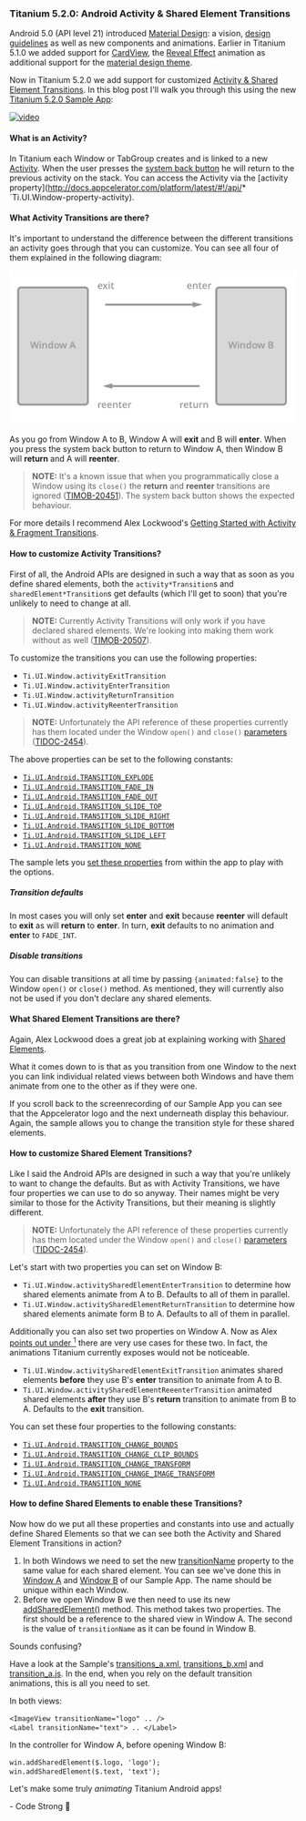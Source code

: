 ### Titanium 5.2.0: Android Activity & Shared Element Transitions

Android 5.0 (API level 21) introduced [Material Design](http://developer.android.com/design/material/index.html): a vision, [design guidelines](http://www.google.com/design/spec/material-design/introduction.html) as well as new components and animations. Earlier in Titanium 5.1.0 we added support for [CardView](https://github.com/appcelerator-developer-relations/appc-sample-ti510#cardview), the [Reveal Effect](https://github.com/appcelerator-developer-relations/appc-sample-ti510#reveal-effect) animation as additional support for the [material design theme](https://github.com/appcelerator-developer-relations/appc-sample-ti510#progressbar-color).

Now in Titanium 5.2.0 we add support for customized [Activity & Shared Element Transitions](https://developer.android.com/training/material/animations.html#Transitions). In this blog post I'll walk you through this using the new [Titanium 5.2.0 Sample App](http://github.com/appcelerator-developer-relations/appc-sample-ti520):

[![video](http://img.youtube.com/vi/Cg8HmQBP4jk/0.jpg)](https://www.youtube.com/embed/Cg8HmQBP4jk)

#### What is an Activity?
In Titanium each Window or TabGroup creates and is linked to a new [Activity](http://developer.android.com/guide/components/activities.html). When the user presses the [system back button](http://developer.android.com/training/implementing-navigation/temporal.html) he will return to the previous activity on the stack. You can access the Activity via the [activity property](http://docs.appcelerator.com/platform/latest/#!/api/* `Ti.UI.Window-property-activity).

#### What Activity Transitions are there?

It's important to understand the difference between the different transitions an activity goes through that you can customize. You can see all four of them explained in the following diagram:

![Transition Lifecycle](assets/transitions.png)

As you go from Window A to B, Window A will **exit** and B will **enter**. When you press the system back button to return to Window A, then Window B will **return** and A will **reenter**.

> **NOTE:** It's a known issue that when you programmatically close a Window using its `close()` the **return** and **reenter** transitions are ignored ([TIMOB-20451](https://jira.appcelerator.org/browse/TIMOB-20451)). The system back button shows the expected behaviour.

For more details I recommend Alex Lockwood's [Getting Started with Activity & Fragment Transitions](http://www.androiddesignpatterns.com/2014/12/activity-fragment-transitions-in-android-lollipop-part1.html).

#### How to customize Activity Transitions?

First of all, the Android APIs are designed in such a way that as soon as you define shared elements, both the `activity*Transition`s and `sharedElement*Transition`s get defaults (which I'll get to soon) that you're unlikely to need to change at all.

> **NOTE:** Currently Activity Transitions will only work if you have declared shared elements. We're looking into making them work without as well ([TIMOB-20507](https://jira.appcelerator.org/browse/TIMOB-20507)).

To customize the transitions you can use the following properties:

* `Ti.UI.Window.activityExitTransition`
* `Ti.UI.Window.activityEnterTransition`
* `Ti.UI.Window.activityReturnTransition`
* `Ti.UI.Window.activityReenterTransition`

> **NOTE:** Unfortunately the API reference of these properties currently has them located under the Window `open()` and `close()` [parameters](http://docs.appcelerator.com/platform/latest/#!/api/openWindowParams) ([TIDOC-2454](https://jira.appcelerator.org/browse/TIDOC-2454)).

The above properties can be set to the following constants:

* [`Ti.UI.Android.TRANSITION_EXPLODE`](http://docs.appcelerator.com/platform/latest/#!/api/Titanium.UI.Android-property-TRANSITION_EXPLODE)
* [`Ti.UI.Android.TRANSITION_FADE_IN`](http://docs.appcelerator.com/platform/latest/#!/api/Titanium.UI.Android-property-TRANSITION_FADE_IN)
* [`Ti.UI.Android.TRANSITION_FADE_OUT`](http://docs.appcelerator.com/platform/latest/#!/api/Titanium.UI.Android-property-TRANSITION_FADE_OUT)
* [`Ti.UI.Android.TRANSITION_SLIDE_TOP`](http://docs.appcelerator.com/platform/latest/#!/api/Titanium.UI.Android-property-TRANSITION_SLIDE_TOP)
* [`Ti.UI.Android.TRANSITION_SLIDE_RIGHT`](http://docs.appcelerator.com/platform/latest/#!/api/Titanium.UI.Android-property-SLIDE_RIGHT)
* [`Ti.UI.Android.TRANSITION_SLIDE_BOTTOM`](http://docs.appcelerator.com/platform/latest/#!/api/Titanium.UI.Android-property-SLIDE_BOTTOM)
* [`Ti.UI.Android.TRANSITION_SLIDE_LEFT`](http://docs.appcelerator.com/platform/latest/#!/api/Titanium.UI.Android-property-SLIDE_LEFT)
* [`Ti.UI.Android.TRANSITION_NONE`](http://docs.appcelerator.com/platform/latest/#!/api/Titanium.UI.Android-property-TRANSITION_NONE)

The sample lets you [set these properties](app/views/android/transitions_a.xml#L8) from within the app to play with the options.

##### Transition defaults
In most cases you will only set **enter** and **exit** because **reenter** will default to **exit** as will **return** to **enter**. In turn, **exit** defaults to no animation and **enter** to `FADE_INT`.

##### Disable transitions
You can disable transitions at all time by passing `{animated:false}` to the Window `open()` or `close()` method. As mentioned, they will currently also not be used if you don't declare any shared elements.

#### What Shared Element Transitions are there?
Again, Alex Lockwood does a great job at explaining working with [Shared Elements](http://www.androiddesignpatterns.com/2015/01/activity-fragment-shared-element-transitions-in-depth-part3a.html).

What it comes down to is that as you transition from one Window to the next you can link individual related views between both Windows and have them animate from one to the other as if they were one.

If you scroll back to the screenrecording of our Sample App you can see that the Appcelerator logo and the next underneath display this behaviour. Again, the sample allows you to change the transition style for these shared elements.

#### How to customize Shared Element Transitions?

Like I said the Android APIs are designed in such a way that you're unlikely to want to change the defaults. But as with Activity Transitions, we have four properties we can use to do so anyway. Their names might be very similar to those for the Activity Transitions, but their meaning is slightly different.

> **NOTE:** Unfortunately the API reference of these properties currently has them located under the Window `open()` and `close()` [parameters](http://docs.appcelerator.com/platform/latest/#!/api/openWindowParams) ([TIDOC-2454](https://jira.appcelerator.org/browse/TIDOC-2454)).

Let's start with two properties you can set on Window B:

* `Ti.UI.Window.activitySharedElementEnterTransition` to determine how shared elements animate from A to B. Defaults to all of them in parallel.
* `Ti.UI.Window.activitySharedElementReturnTransition` to determine how shared elements animate form B to A. Defaults to all of them in parallel.

Additionally you can also set two properties on Window A. Now as Alex [points out under <sup>1</sup>](http://www.androiddesignpatterns.com/2015/01/activity-fragment-shared-element-transitions-in-depth-part3a.html#footnote1)  there are very use cases for these two. In fact, the animations Titanium currently exposes would not be noticeable.

* `Ti.UI.Window.activitySharedElementExitTransition` animates shared elements **before** they use B's **enter** transition to animate from A to B.
* `Ti.UI.Window.activitySharedElementReeenterTransition` animated shared elements **after** they use B's **return** transition to animate from B to A. Defaults to the **exit** transition.

You can set these four properties to the following constants:

* [`Ti.UI.Android.TRANSITION_CHANGE_BOUNDS`](http://docs.appcelerator.com/platform/latest/#!/api/Titanium.UI.Android-property-TRANSITION_CHANGE_BOUNDS)
* [`Ti.UI.Android.TRANSITION_CHANGE_CLIP_BOUNDS`](http://docs.appcelerator.com/platform/latest/#!/api/Titanium.UI.Android-property-TRANSITION_CLIP_BOUNDS)
* [`Ti.UI.Android.TRANSITION_CHANGE_TRANSFORM`](http://docs.appcelerator.com/platform/latest/#!/api/Titanium.UI.Android-property-TRANSITION_CHANGE_TRANSFORM)
* [`Ti.UI.Android.TRANSITION_CHANGE_IMAGE_TRANSFORM`](http://docs.appcelerator.com/platform/latest/#!/api/Titanium.UI.Android-property-TRANSITION_CHANGE_IMAGE_TRANSFORM)
* [`Ti.UI.Android.TRANSITION_NONE`](http://docs.appcelerator.com/platform/latest/#!/api/Titanium.UI.Android-property-TRANSITION_NONE)

#### How to define Shared Elements to enable these Transitions?

Now how do we put all these properties and constants into use and actually define Shared Elements so that we can see both the Activity and Shared Element Transitions in action?

1. In both Windows we need to set the new [transitionName](http://docs.appcelerator.com/platform/latest/#!/api/Titanium.UI.View-property-transitionName) property to the same value for each shared element. You can see we've done this in [Window A](app/views/android/transitions_a.xml#L66-L67) and [Window B](app/views/android/transitions_b.xml#L7-L9) of our Sample App. The name should be unique within each Window.
2. Before we open Window B we then need to use its new [addSharedElement()](http://docs.appcelerator.com/platform/latest/#!/api/Titanium.UI.Window-method-addSharedElement) method. This method takes two properties. The first should be a reference to the shared view in Window A. The second is the value of `transitionName` as it can be found in Window B.

Sounds confusing?

Have a look at the Sample's [transitions_a.xml](app/views/android/transitions_a.xml#L66-L67), [transitions_b.xml](app/views/android/transitions_b.xml#L7-L9) and [transition_a.js](app/controllers/android/transitions_a.js#L30-L31). In the end, when you rely on the default transition animations, this is all you need to set.

In both views:

```
<ImageView transitionName="logo" .. />
<Label transitionName="text"> .. </Label>

```

In the controller for Window A, before opening Window B:

```
win.addSharedElement($.logo, 'logo');
win.addSharedElement($.text, 'text');
```

Let's make some truly *animating* Titanium Android apps!

\- Code Strong 🚀
